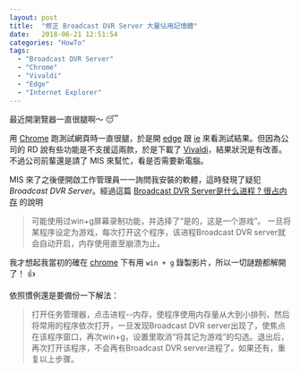 ```yaml
---
layout: post
title:  "修正 Broadcast DVR Server 大量佔用記憶體"
date:   2018-06-21 12:51:54
categories: "HowTo"
tags:  
  - "Broadcast DVR Server"
  - "Chrome"
  - "Vivaldi"
  - "Edge"
  - "Internet Explorer"
---
```


最近開瀏覽器一直很腿啊～ :sleeping:

<!-- more -->

用 [Chrome][c] 跑測試網頁時一直很腿，於是開 [edge][e] 跟 [ie][i] 來看測試結果。但因為公司的 RD 說有些功能是不支援這兩款，於是下載了 [Vivaldi][v]，結果狀況是有改善。不過公司前輩還是請了 MIS 來幫忙，看是否需要新電腦。

MIS 來了之後便開啟工作管理員一一詢問我安裝的軟體，這時發現了疑犯 *Broadcast DVR Server*。經過這篇 [Broadcast DVR Server是什么进程 ? 很占内存](https://www.zhihu.com/question/35497403) 的說明

> 可能使用过win+g屏幕录制功能，并选择了“是的，这是一个游戏”。 一旦将某程序设定为游戏，每次打开这个程序，该进程Broadcast DVR server就会自动开启，内存使用直至崩溃为止。

我才想起我當初的確在 [chrome][c] 下有用 `win + g` 錄製影片，所以一切謎題都解開了！ :+1:

依照慣例還是要備份一下解法：

> 打开任务管理器，点击进程--内存，使程序使用内存量从大到小排列，然后将常用的程序依次打开，一旦发现Broadcast DVR server出现了，使焦点在该程序窗口，再次win+g，设置里取消“将其记为游戏”的勾选。退出后，再次打开该程序，不会再有Broadcast DVR server进程了。如果还有，重复以上步骤。

[c]: https://www.google.com.tw/chrome/index.html
[v]: https://vivaldi.com/?lang=zh_TW
[e]: https://www.microsoft.com/zh-tw/windows/microsoft-edge
[i]: https://support.microsoft.com/zh-tw/help/17621/internet-explorer-downloads